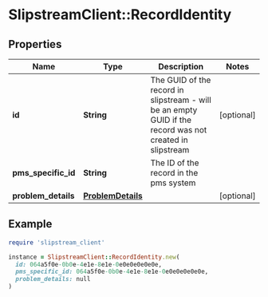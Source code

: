 # SlipstreamClient::RecordIdentity

## Properties

| Name | Type | Description | Notes |
| ---- | ---- | ----------- | ----- |
| **id** | **String** | The GUID of the record in slipstream - will be an empty GUID if the record was not created in slipstream | [optional] |
| **pms_specific_id** | **String** | The ID of the record in the pms system |  |
| **problem_details** | [**ProblemDetails**](ProblemDetails.md) |  | [optional] |

## Example

```ruby
require 'slipstream_client'

instance = SlipstreamClient::RecordIdentity.new(
  id: 064a5f0e-0b0e-4e1e-8e1e-0e0e0e0e0e0e,
  pms_specific_id: 064a5f0e-0b0e-4e1e-8e1e-0e0e0e0e0e0e,
  problem_details: null
)
```

